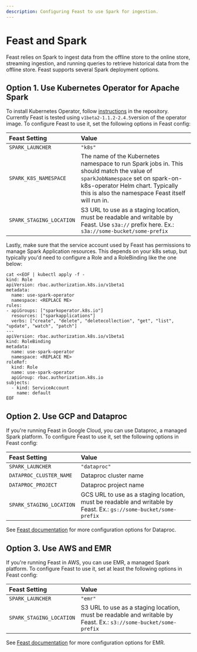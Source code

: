 ```yaml
---
description: Configuring Feast to use Spark for ingestion.
---
```


# Feast and Spark

Feast relies on Spark to ingest data from the offline store to the online store, streaming ingestion, and running queries to retrieve historical data from the offline store. Feast supports several Spark deployment options.

## Option 1. Use Kubernetes Operator for Apache Spark

To install Kubernetes Operator, follow [instructions](https://github.com/GoogleCloudPlatform/spark-on-k8s-operator) in the repository. Currently Feast is tested using `v1beta2-1.1.2-2.4.5`version of the operator image. To configure Feast to use it, set the following options in Feast config:

| Feast Setting | Value |
| :--- | :--- |
| `SPARK_LAUNCHER` | `"k8s"` |
| `SPARK_K8S_NAMESPACE` | The name of the Kubernetes namespace to run Spark jobs in. This should match the value of `sparkJobNamespace` set on spark-on-k8s-operator Helm chart. Typically this is also the namespace Feast itself will run in. |
| `SPARK_STAGING_LOCATION` | S3 URL to use as a staging location, must be readable and writable by Feast. Use `s3a://` prefix here. Ex.: `s3a://some-bucket/some-prefix` |

Lastly, make sure that the service account used by Feast has permissions to manage Spark Application resources. This depends on your k8s setup, but typically you'd need to configure a Role and a RoleBinding like the one below:

```text
cat <<EOF | kubectl apply -f -
kind: Role
apiVersion: rbac.authorization.k8s.io/v1beta1
metadata:
  name: use-spark-operator
  namespace: <REPLACE ME>
rules:
- apiGroups: ["sparkoperator.k8s.io"]
  resources: ["sparkapplications"]
  verbs: ["create", "delete", "deletecollection", "get", "list", "update", "watch", "patch"]
---
apiVersion: rbac.authorization.k8s.io/v1beta1
kind: RoleBinding
metadata:
  name: use-spark-operator
  namespace: <REPLACE ME>
roleRef:
  kind: Role
  name: use-spark-operator
  apiGroup: rbac.authorization.k8s.io
subjects:
  - kind: ServiceAccount
    name: default
EOF
```

## Option 2. Use GCP and Dataproc

If you're running Feast in Google Cloud, you can use Dataproc, a managed Spark platform. To configure Feast to use it, set the following options in Feast config:

| Feast Setting | Value |
| :--- | :--- |
| `SPARK_LAUNCHER` | `"dataproc"` |
| `DATAPROC_CLUSTER_NAME` | Dataproc cluster name |
| `DATAPROC_PROJECT` | Dataproc project name |
| `SPARK_STAGING_LOCATION` | GCS URL to use as a staging location, must be readable and writable by Feast. Ex.: `gs://some-bucket/some-prefix` |

See [Feast documentation](https://api.docs.feast.dev/python/#module-feast.constants) for more configuration options for Dataproc.

## Option 3. Use AWS and EMR

If you're running Feast in AWS, you can use EMR, a managed Spark platform. To configure Feast to use it, set at least the following options in Feast config:

| Feast Setting | Value |
| :--- | :--- |
| `SPARK_LAUNCHER` | `"emr"` |
| `SPARK_STAGING_LOCATION` | S3 URL to use as a staging location, must be readable and writable by Feast. Ex.: `s3://some-bucket/some-prefix` |

See [Feast documentation](https://api.docs.feast.dev/python/#module-feast.constants) for more configuration options for EMR.

